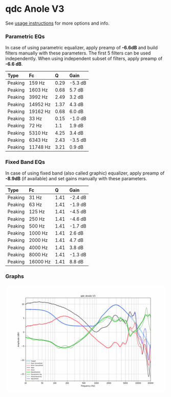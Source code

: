 # qdc Anole V3
See [usage instructions](https://github.com/jaakkopasanen/AutoEq#usage) for more options and info.

### Parametric EQs
In case of using parametric equalizer, apply preamp of **-6.6dB** and build filters manually
with these parameters. The first 5 filters can be used independently.
When using independent subset of filters, apply preamp of **-6.6 dB**.

| Type    | Fc       |    Q | Gain    |
|:--------|:---------|:-----|:--------|
| Peaking | 159 Hz   | 0.29 | -5.3 dB |
| Peaking | 1603 Hz  | 0.68 | 5.7 dB  |
| Peaking | 3992 Hz  | 2.49 | 3.2 dB  |
| Peaking | 14952 Hz | 1.37 | 4.3 dB  |
| Peaking | 19162 Hz | 0.68 | 6.0 dB  |
| Peaking | 33 Hz    | 0.15 | -1.0 dB |
| Peaking | 72 Hz    | 1.1  | 1.9 dB  |
| Peaking | 5310 Hz  | 4.25 | 3.4 dB  |
| Peaking | 6343 Hz  | 2.43 | -3.5 dB |
| Peaking | 11748 Hz | 3.21 | 0.9 dB  |

### Fixed Band EQs
In case of using fixed band (also called graphic) equalizer, apply preamp of **-8.9dB**
(if available) and set gains manually with these parameters.

| Type    | Fc       |    Q | Gain    |
|:--------|:---------|:-----|:--------|
| Peaking | 31 Hz    | 1.41 | -2.4 dB |
| Peaking | 63 Hz    | 1.41 | -1.9 dB |
| Peaking | 125 Hz   | 1.41 | -4.5 dB |
| Peaking | 250 Hz   | 1.41 | -4.6 dB |
| Peaking | 500 Hz   | 1.41 | -1.7 dB |
| Peaking | 1000 Hz  | 1.41 | 2.6 dB  |
| Peaking | 2000 Hz  | 1.41 | 4.7 dB  |
| Peaking | 4000 Hz  | 1.41 | 3.8 dB  |
| Peaking | 8000 Hz  | 1.41 | -1.3 dB |
| Peaking | 16000 Hz | 1.41 | 8.8 dB  |

### Graphs
![](./qdc%20Anole%20V3.png)